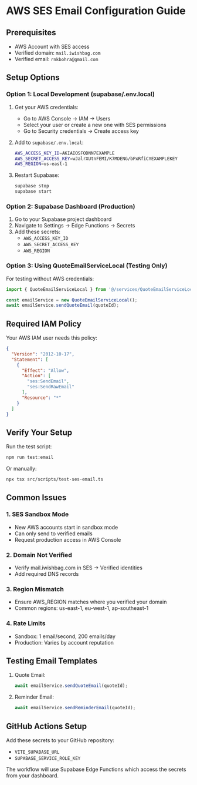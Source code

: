 # AWS SES Email Configuration Guide

## Prerequisites
- AWS Account with SES access
- Verified domain: `mail.iwishbag.com`
- Verified email: `rnkbohra@gmail.com`

## Setup Options

### Option 1: Local Development (supabase/.env.local)

1. Get your AWS credentials:
   - Go to AWS Console → IAM → Users
   - Select your user or create a new one with SES permissions
   - Go to Security credentials → Create access key

2. Add to `supabase/.env.local`:
   ```bash
   AWS_ACCESS_KEY_ID=AKIAIOSFODNN7EXAMPLE
   AWS_SECRET_ACCESS_KEY=wJalrXUtnFEMI/K7MDENG/bPxRfiCYEXAMPLEKEY
   AWS_REGION=us-east-1
   ```

3. Restart Supabase:
   ```bash
   supabase stop
   supabase start
   ```

### Option 2: Supabase Dashboard (Production)

1. Go to your Supabase project dashboard
2. Navigate to Settings → Edge Functions → Secrets
3. Add these secrets:
   - `AWS_ACCESS_KEY_ID`
   - `AWS_SECRET_ACCESS_KEY`
   - `AWS_REGION`

### Option 3: Using QuoteEmailServiceLocal (Testing Only)

For testing without AWS credentials:

```typescript
import { QuoteEmailServiceLocal } from '@/services/QuoteEmailServiceLocal';

const emailService = new QuoteEmailServiceLocal();
await emailService.sendQuoteEmail(quoteId);
```

## Required IAM Policy

Your AWS IAM user needs this policy:

```json
{
  "Version": "2012-10-17",
  "Statement": [
    {
      "Effect": "Allow",
      "Action": [
        "ses:SendEmail",
        "ses:SendRawEmail"
      ],
      "Resource": "*"
    }
  ]
}
```

## Verify Your Setup

Run the test script:
```bash
npm run test:email
```

Or manually:
```bash
npx tsx src/scripts/test-ses-email.ts
```

## Common Issues

### 1. SES Sandbox Mode
- New AWS accounts start in sandbox mode
- Can only send to verified emails
- Request production access in AWS Console

### 2. Domain Not Verified
- Verify mail.iwishbag.com in SES → Verified identities
- Add required DNS records

### 3. Region Mismatch
- Ensure AWS_REGION matches where you verified your domain
- Common regions: us-east-1, eu-west-1, ap-southeast-1

### 4. Rate Limits
- Sandbox: 1 email/second, 200 emails/day
- Production: Varies by account reputation

## Testing Email Templates

1. Quote Email:
   ```typescript
   await emailService.sendQuoteEmail(quoteId);
   ```

2. Reminder Email:
   ```typescript
   await emailService.sendReminderEmail(quoteId);
   ```

## GitHub Actions Setup

Add these secrets to your GitHub repository:
- `VITE_SUPABASE_URL`
- `SUPABASE_SERVICE_ROLE_KEY`

The workflow will use Supabase Edge Functions which access the secrets from your dashboard.